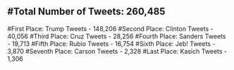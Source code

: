 #Total Number of Tweets: 260,485 
---
#First Place: Trump Tweets - 148,206
#Second Place: Clinton Tweets - 40,056
#Third Place: Cruz Tweets - 28,256
#Fourth Place: Sanders Tweets - 19,713
#Fifth Place: Rubio Tweets - 16,754
#Sixth Place: Jeb! Tweets - 3,870
#Seventh Place: Carson Tweets - 2,328
#Last Place: Kasich Tweets - 1,306

